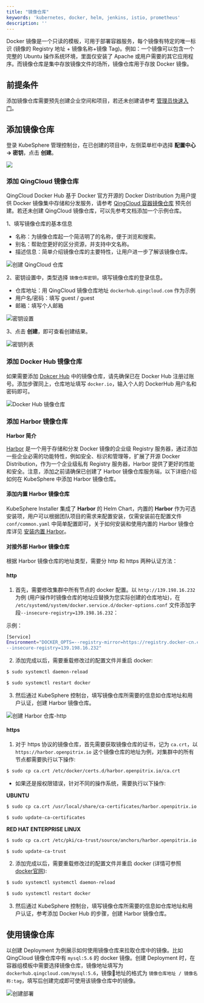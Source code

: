 ```yaml
---
title: "镜像仓库"
keywords: 'kubernetes, docker, helm, jenkins, istio, prometheus'
description: ''
---
```


Docker 镜像是一个只读的模板，可用于部署容器服务，每个镜像有特定的唯一标识 (镜像的 Registry 地址 + 镜像名称+镜像 Tag)。例如：一个镜像可以包含一个完整的 Ubuntu 操作系统环境，里面仅安装了 Apache 或用户需要的其它应用程序。而镜像仓库是集中存放镜像文件的场所，镜像仓库用于存放 Docker 镜像。

## 前提条件

添加镜像仓库需要预先创建企业空间和项目，若还未创建请参考 [管理员快速入门](../../quick-start/admin-quick-start)。

## 添加镜像仓库

登录 KubeSphere 管理控制台，在已创建的项目中，左侧菜单栏中选择 **配置中心 → 密钥**，点击 **创建**。

![](https://pek3b.qingstor.com/kubesphere-docs/png/20190514094405.png)


### 添加 QingCloud 镜像仓库

QingCloud Docker Hub 基于 Docker 官方开源的 Docker Distribution 为用户提供 Docker 镜像集中存储和分发服务，请参考 [QingCloud 容器镜像仓库](https://docs.qingcloud.com/product/container/docker_hub.html) 预先创建。若还未创建 QingCloud 镜像仓库，可以先参考文档添加一个示例仓库。

1、填写镜像仓库的基本信息

- 名称：为镜像仓库起一个简洁明了的名称，便于浏览和搜索。
- 别名：帮助您更好的区分资源，并支持中文名称。
- 描述信息：简单介绍镜像仓库的主要特性，让用户进一步了解该镜像仓库。

![创建 QingCloud 仓库](/ae-image-registry-basic.png) 

2、密钥设置中，类型选择 `镜像仓库密钥`，填写镜像仓库的登录信息。

- 仓库地址：用 QingCloud 镜像仓库地址 `dockerhub.qingcloud.com` 作为示例
- 用户名/密码：填写 guest / guest
- 邮箱：填写个人邮箱

![密钥设置](/dockerhub-advanced-setting.png)

3、点击 **创建**，即可查看创建结果。

![密钥列表](/dockerhub-created-successfully.png)


### 添加 Docker Hub 镜像仓库

如果需要添加 [Dokcer Hub](https://hub.docker.com/) 中的镜像仓库，请先确保已在 Docker Hub 注册过账号。添加步骤同上，仓库地址填写 `docker.io`，输入个人的 DockerHub 用户名和密码即可。

![Docker Hub 镜像仓库](/add-dockerhub.png)


### 添加 Harbor 镜像仓库

**Harbor 简介**

[Harbor](http://vmware.github.io/harbor/) 是一个用于存储和分发 Docker 镜像的企业级 Registry 服务器，通过添加一些企业必需的功能特性，例如安全、标识和管理等，扩展了开源 Docker Distribution，作为一个企业级私有 Registry 服务器，Harbor 提供了更好的性能和安全。注意，添加之前请确保已创建了 Harbor 镜像仓库服务端，以下详细介绍如何在 KubeSphere 中添加 Harbor 镜像仓库。

#### 添加内置 Harbor 镜像仓库

KubeSphere Installer 集成了 **Harbor** 的 Helm Chart，内置的 **Harbor** 作为可选安装项，用户可以根据团队项目的需求来配置安装，仅需安装前在配置文件 `conf/common.yaml` 中简单配置即可，关于如何安装和使用内置的 Harbor 镜像仓库详见 [安装内置 Harbor](../../installation/harbor-installation)。

#### 对接外部 Harbor 镜像仓库

根据 Harbor 镜像仓库的地址类型，需要分 http 和 https 两种认证方法：

#### http

1. 首先，需要修改集群中所有节点的 docker 配置。以 `http://139.198.16.232` 为例 (用户操作时镜像仓库的地址应替换为您实际创建的仓库地址)，在 `/etc/systemd/system/docker.service.d/docker-options.conf` 文件添加字段`--insecure-registry=139.198.16.232`：

 示例：

```bash
[Service]
Environment="DOCKER_OPTS=--registry-mirror=https://registry.docker-cn.com --insecure-registry=10.233.0.0/18 --graph=/var/lib/docker --log-opt max-size=50m --log-opt max-file=5 \
--insecure-registry=139.198.16.232"
```

2. 添加完成以后，需要重载修改过的配置文件并重启 docker:

```bash
$ sudo systemctl daemon-reload
```

```bash
$ sudo systemctl restart docker
```

3. 然后通过 KubeSphere 控制台，填写镜像仓库所需要的信息如仓库地址和用户认证，创建 Harbor 镜像仓库。

![创建 Harbor 仓库-http](/ae-harbor-http.png)

#### https

1. 对于 https 协议的镜像仓库，首先需要获取镜像仓库的证书，记为 `ca.crt`，以 `https://harbor.openpitrix.io` 这个镜像仓库的地址为例，对集群中的所有节点都需要执行以下操作:

```bash 
$ sudo cp ca.crt /etc/docker/certs.d/harbor.openpitrix.io/ca.crt
```

- 如果还是报权限错误，针对不同的操作系统，需要执行以下操作:

**UBUNTU**

```bash
$ sudo cp ca.crt /usr/local/share/ca-certificates/harbor.openpitrix.io.ca.crt
```
```bash
$ sudo update-ca-certificates
```
**RED HAT ENTERPRISE LINUX**

```bash
$ sudo cp ca.crt /etc/pki/ca-trust/source/anchors/harbor.openpitrix.io.ca.crt
```
```bash
$ sudo update-ca-trust
```

2. 添加完成以后，需要重载修改过的配置文件并重启 docker (详情可参照 [docker官网](https://docs.docker.com/registry/insecure/#troubleshoot-insecure-registry)):

```bash
$ sudo systemctl systemctl daemon-reload
```

```bash
$ sudo systemctl restart docker
```

3. 然后通过 KubeSphere 控制台，填写镜像仓库所需要的信息如仓库地址和用户认证，参考添加 Docker Hub 的步骤，创建 Harbor 镜像仓库。

## 使用镜像仓库

以创建 Deployment 为例展示如何使用镜像仓库来拉取仓库中的镜像。比如 QingCloud 镜像仓库中有 `mysql:5.6` 的 docker 镜像。创建 Deployment 时，在容器组模板中需要选择镜像仓库，镜像地址填写为 `dockerhub.qingcloud.com/mysql:5.6`，镜像地址的格式为 `镜像仓库地址 / 镜像名称:tag`，填写后创建完成即可使用该镜像仓库中的镜像。
   
![创建部署](/ae-docker-hub-setting.png)

